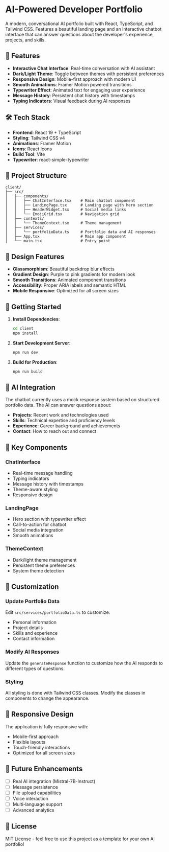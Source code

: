 # AI-Powered Developer Portfolio

A modern, conversational AI portfolio built with React, TypeScript, and Tailwind CSS. Features a beautiful landing page and an interactive chatbot interface that can answer questions about the developer's experience, projects, and skills.

## 🚀 Features

- **Interactive Chat Interface**: Real-time conversation with AI assistant
- **Dark/Light Theme**: Toggle between themes with persistent preferences
- **Responsive Design**: Mobile-first approach with modern UI
- **Smooth Animations**: Framer Motion powered transitions
- **Typewriter Effect**: Animated text for engaging user experience
- **Message History**: Persistent chat history with timestamps
- **Typing Indicators**: Visual feedback during AI responses

## 🛠️ Tech Stack

- **Frontend**: React 19 + TypeScript
- **Styling**: Tailwind CSS v4
- **Animations**: Framer Motion
- **Icons**: React Icons
- **Build Tool**: Vite
- **Typewriter**: react-simple-typewriter

## 📁 Project Structure

```
client/
├── src/
│   ├── components/
│   │   ├── ChatInterface.tsx    # Main chatbot component
│   │   ├── LandingPage.tsx      # Landing page with hero section
│   │   ├── HeaderWidget.tsx     # Social media links
│   │   └── EmojiGrid.tsx        # Navigation grid
│   ├── contexts/
│   │   └── ThemeContext.tsx     # Theme management
│   ├── services/
│   │   └── portfolioData.ts     # Portfolio data and AI responses
│   ├── App.tsx                  # Main app component
│   └── main.tsx                 # Entry point
```

## 🎨 Design Features

- **Glassmorphism**: Beautiful backdrop blur effects
- **Gradient Design**: Purple to pink gradients for modern look
- **Smooth Transitions**: Animated component transitions
- **Accessibility**: Proper ARIA labels and semantic HTML
- **Mobile Responsive**: Optimized for all screen sizes

## 🚀 Getting Started

1. **Install Dependencies**:
   ```bash
   cd client
   npm install
   ```

2. **Start Development Server**:
   ```bash
   npm run dev
   ```

3. **Build for Production**:
   ```bash
   npm run build
   ```

## 🤖 AI Integration

The chatbot currently uses a mock response system based on structured portfolio data. The AI can answer questions about:

- **Projects**: Recent work and technologies used
- **Skills**: Technical expertise and proficiency levels
- **Experience**: Career background and achievements
- **Contact**: How to reach out and connect

## 🎯 Key Components

### ChatInterface
- Real-time message handling
- Typing indicators
- Message history with timestamps
- Theme-aware styling
- Responsive design

### LandingPage
- Hero section with typewriter effect
- Call-to-action for chatbot
- Social media integration
- Smooth animations

### ThemeContext
- Dark/light theme management
- Persistent theme preferences
- System theme detection

## 🔧 Customization

### Update Portfolio Data
Edit `src/services/portfolioData.ts` to customize:
- Personal information
- Project details
- Skills and experience
- Contact information

### Modify AI Responses
Update the `generateResponse` function to customize how the AI responds to different types of questions.

### Styling
All styling is done with Tailwind CSS classes. Modify the classes in components to change the appearance.

## 📱 Responsive Design

The application is fully responsive with:
- Mobile-first approach
- Flexible layouts
- Touch-friendly interactions
- Optimized for all screen sizes

## 🔮 Future Enhancements

- [ ] Real AI integration (Mistral-7B-Instruct)
- [ ] Message persistence
- [ ] File upload capabilities
- [ ] Voice interaction
- [ ] Multi-language support
- [ ] Advanced analytics

## 📄 License

MIT License - feel free to use this project as a template for your own AI portfolio!
